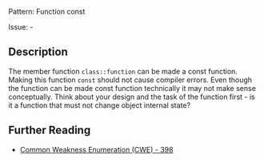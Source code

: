 Pattern: Function const

Issue: -

## Description

The member function `class::function` can be made a const function. Making this function `const` should not cause compiler errors. Even though the function can be made const function technically it may not make sense conceptually. Think about your design and the task of the function first - is it a function that must not change object internal state?

## Further Reading

* [Common Weakness Enumeration (CWE) - 398](https://cwe.mitre.org/data/definitions/398.html)